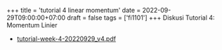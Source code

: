 +++
title = 'tutorial 4 linear momentum'
date = 2022-09-29T09:00:00+07:00
draft = false
tags = ['fi1101']
+++
Diskusi Tutorial 4: Momentum Linier
<!--more-->

+ [tutorial-week-4-20220929_v4.pdf](https://zenodo.org/doi/10.5281/zenodo.7125116)
